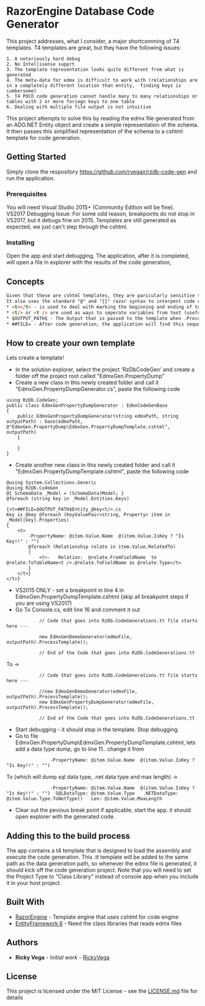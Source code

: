 # RazorEngine Database Code Generator

This project addresses, what I consider, a major shortcomming of T4 templates.   T4 templates are great, but they have the following issues:
	
	1. A notoriously hard debug
	2. No Intellisense supprt
 	3. The template representation looks quite different from what is generated
	4. The meta-data for edmx is difficult to work with (relationships are in a completely different location than entity,  finding keys is cumbersome)
	5. T4 POCO code generation cannot handle many to many relationships or tables with 2 or more foriegn keys to one table 
	6. Dealing with multiple file output is not intuitive
	
This project attempts to solve this by reading the edmx file generated from an ADO.NET Entity object and create a simple representation of the schema.  It then passes 
this simplified representation of the schema to a cshtml template for code generation.   

## Getting Started

Simply clone the respository https://github.com/rvegajr/rzdb-code-gen and run the application.  

### Prerequisites

You will need Visual Studio 2015+ (Community Edition will be fine).  
VS2017 Debugging Issue:  For some odd reason,  breakpoints do not stop in VS2017,  but it debugs fine on 2015.  Templates are still generated as expected,  we just can't step through the cshtml.

### Installing

Open the app and start debugging.   The application, after it is completed, will open a file in explorer with the results of the code generation,

## Concepts
```HTML
Given that these are cshtml templates, they are paricularly sensitive to html tags.  To deal with this, the application uses a <t> tag to note when template text starts and ends. 
It also uses the standard "@" and "{}" razor syntax to interpest code control statements.  
* <t></t> - is used to deal with marking the beginning and ending of text (these will be removed on template rendering)
* <t/> or <t /> are used as ways to seperate variables from text (useful for those situations where you have a variable name but no space by the template text, these will be removed on template rendering)
* $OUTPUT_PATH$ - The Output that is passed to the template when .ProcessTemplate() is executed
* ##FILE= - After code generation, the application will find this sequence of characters and parse the file based on this name. Since this happens after rendering, you can use schema objects the affect the name  
```
## How to create your own template

Lets create a template!
* In the solution explorer, select the project 'RzDbCodeGen' and create a folder off the project root called "EdmxGen.PropertyDump"
* Create a new class in this newly created folder and call it "EdmxGen.PropertyDumpGenerator.cs",  paste the following code 
```
using RzDb.CodeGen;
public class EdmxGenPropertyDumpGenerator : EdmxCodeGenBase
{
    public EdmxGenPropertyDumpGenerator(string edmxPath, string outputPath) : base(edmxPath, @"EdmxGen.PropertyDump\EdmxGen.PropertyDumpTemplate.cshtml", outputPath)
    {

    }
}
```
* Create another new class in this newly created folder and call it "EdmxGen.PropertyDumpTemplate.cshtml",  paste the following code 
```
@using System.Collections.Generic
@using RzDb.CodeGen
@{ SchemaData _Model = (SchemaData)Model; }
@foreach (string key in _Model.Entities.Keys)

{<t>##FILE=$OUTPUT_PATH$Entity_@key<t/>.cs
Key is @key @foreach (KeyValuePair<string, Property> item in _Model[key].Properties)
{
    <t>
        -PropertyName: @item.Value.Name  @(item.Value.IsKey ? "Is Key!!" : "")
        @foreach (Relationship relate in item.Value.RelatedTo)
        {
            <t>-   Relation:  @relate.FromFieldName  to @relate.ToTableName<t />.@relate.ToFieldName as @relate.Type</t>
        }
    </t>}
</t>}
```
* VS2015 ONLY - set a breakpoint in line 4 in EdmxGen.PropertyDumpTemplate.cshtml  (skip all breakpoint steps if you are using VS2017)
* Go To <App Root>Console.cs,  edit line 16 and comment it out
```
            // Code that goes into RzDb.CodeGenerations.tt file starts here --- 

            new EdmxGenDemoGenerator(edmxFile, outputPath).ProcessTemplate();

            // End of the Code that goes into RzDb.CodeGenerations.tt 
```
To -> 
```
            // Code that goes into RzDb.CodeGenerations.tt file starts here --- 

            //new EdmxGenDemoGenerator(edmxFile, outputPath).ProcessTemplate();
            new EdmxGenPropertyDumpGenerator(edmxFile, outputPath).ProcessTemplate();

            // End of the Code that goes into RzDb.CodeGenerations.tt 
```
* Start debugging - it should stop in the template.  Stop debugging. 
* Go to file EdmxGen.PropertyDump\EdmxGen.PropertyDumpTemplate.cshtml,  lets add a data type dump, go to line 11.. change it from
```
                -PropertyName: @item.Value.Name  @(item.Value.IsKey ? "Is Key!!" : "")  
```
To (which will dump sql data type, .net data type and max length) -> 
```
                -PropertyName: @item.Value.Name  @(item.Value.IsKey ? "Is Key!!" : "")  SQLDataType: @item.Value.Type   .NETDataType: @item.Value.Type.ToNetType()   Len: @item.Value.MaxLength
```
* Clear out the pevious break point if applicable,  start the app.  it should open explorer with the generated code.

## Adding this to the build process

The app contains a t4 template that is designed to load the assembly and execute the code generation.  This .tt template will be added to the same path as the data generation path,  so whenever the edmx file is generated,  it should kick off the code generation project. Note that you will need to set the Project Type to "Class Library" instead of console app when you include it in your host project.

## Built With

* [RazorEngine](https://antaris.github.io/RazorEngine/) - Template engine that uses cshtml for code engine
* [EntityFramework 6](https://www.nuget.org/packages/EntityFramework/) - Need the class libraries that reads edmx files

## Authors

* **Ricky Vega** - *Initial work* - [RickyVega](https://github.com/rvegajr)

## License

This project is licensed under the MIT License - see the [LICENSE.md](LICENSE.md) file for details

